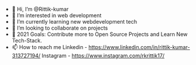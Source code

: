 - 👋 Hi, I’m @Rittik-kumar
- 👀 I’m interested in web development
- 🌱 I’m currently learning new webdevelopment tech
- 💞️ I’m looking to collaborate on projects 
- 🥅 2021 Goals: Contribute more to Open Source Projects and Learn New Tech-Stack.
- 📫 How to reach me 
      Linkedin - https://www.linkedin.com/in/rittik-kumar-313727194/
      Instagram - https://www.instagram.com/rkrittik17/
